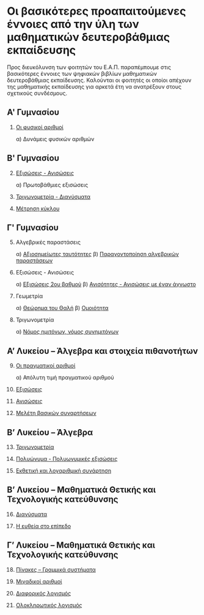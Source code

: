 # Οι βασικότερες προαπαιτούμενες έννοιες από την ύλη των μαθηματικών δευτεροβάθμιας εκπαίδευσης

Προς διευκόλυνση των φοιτητών του Ε.Α.Π. παραπέμπουμε στις βασικότερες έννοιες των ψηφιακών βιβλίων 
μαθηματικών δευτεροβάθμιας εκπαίδευσης. Καλούνται οι φοιτητές οι οποίοι απέχουν της μαθηματικής 
εκπαίδευσης για αρκετά έτη να ανατρέξουν στους σχετικούς συνδέσμους.

## A' Γυμνασίου

1. [Οι φυσικοί αριθμοί](http://ebooks.edu.gr/modules/ebook/show.php/DSGYM-A200/293/2066,7179/)
   
    α) Δυνάμεις φυσικών αριθμών

## Β' Γυμνασίου

2. [Εξισώσεις - Ανισώσεις](http://ebooks.edu.gr/ebooks/v/html/8547/2196/Mathimatika_B-Gymnasiou_html-empl/indexA1_2.html)

    α) Πρωτοβάθμιες εξισώσεις

3. [Τριγωνομετρία - Διανύσματα](http://ebooks.edu.gr/ebooks/v/html/8547/2196/Mathimatika_B-Gymnasiou_html-empl/indexB2_0.html)

4. [Μέτρηση κύκλου](http://ebooks.edu.gr/ebooks/v/html/8547/2196/Mathimatika_B-Gymnasiou_html-empl/indexB3_0.html)

## Γ' Γυμνασίου

5. Αλγεβρικές παραστάσεις

    α) [Αξιοσημείωτες ταυτότητες](http://ebooks.edu.gr/ebooks/v/html/8547/2212/Mathimatika_G-Gymnasiou_html-empl/indexA1_5.html)
    β) [Παραγοντοποίηση αλγεβρικών παραστάσεων](http://ebooks.edu.gr/ebooks/v/html/8547/2212/Mathimatika_G-Gymnasiou_html-empl/indexA1_6.html)
   
6. Εξισώσεις - Ανισώσεις

    α) [Εξισώσεις 2ου βαθμού](http://ebooks.edu.gr/ebooks/v/html/8547/2212/Mathimatika_G-Gymnasiou_html-empl/indexA2_2.html)
    β) [Ανισότητες - Ανισώσεις με έναν άγνωστο](http://ebooks.edu.gr/ebooks/v/html/8547/2212/Mathimatika_G-Gymnasiou_html-empl/indexA2_5.html)
   
7. Γεωμετρία

    α) [Θεώρημα του Θαλή](http://ebooks.edu.gr/ebooks/v/html/8547/2212/Mathimatika_G-Gymnasiou_html-empl/indexB1_3.html)
    β) [Ομοιότητα](http://ebooks.edu.gr/ebooks/v/html/8547/2212/Mathimatika_G-Gymnasiou_html-empl/indexB1_5.html)

8.  Τριγωνομετρία
    
    α) [Νόμος ημιτόνων, νόμος συνημιτόνων](http://ebooks.edu.gr/ebooks/v/html/8547/2212/Mathimatika_G-Gymnasiou_html-empl/indexB2_4.html)

## Α’ Λυκείου – Άλγεβρα και στοιχεία πιθανοτήτων

9.  [Οι πραγματικοί αριθμοί](http://ebooks.edu.gr/ebooks/v/html/8547/2656/Algebra_A-Lykeiou_html-empl/index2.html)
    
    α) Απόλυτη τιμή πραγματικού αριθμού

10. [Εξισώσεις](http://ebooks.edu.gr/ebooks/v/html/8547/2656/Algebra_A-Lykeiou_html-empl/index3.html)

11. [Ανισώσεις](http://ebooks.edu.gr/ebooks/v/html/8547/2656/Algebra_A-Lykeiou_html-empl/index4.html)

12. [Μελέτη βασικών συναρτήσεων](http://ebooks.edu.gr/ebooks/v/html/8547/2656/Algebra_A-Lykeiou_html-empl/index7.html)

## Β’ Λυκείου – Άλγεβρα

13. [Τριγωνομετρία](http://ebooks.edu.gr/ebooks/v/html/8547/2658/Algebra_B-Lykeiou_html-empl/index3_1.html)

14. [Πολυώνυμα - Πολυωνυμικές εξισώσεις](http://ebooks.edu.gr/ebooks/v/html/8547/2658/Algebra_B-Lykeiou_html-empl/index4_1.html)

15. [Εκθετική και λογαριθμική συνάρτηση](http://ebooks.edu.gr/ebooks/v/html/8547/2658/Algebra_B-Lykeiou_html-empl/index5_1.html)

## Β’ Λυκείου – Μαθηματικά Θετικής και Τεχνολογικής κατεύθυνσης

16. [Διανύσματα](http://ebooks.edu.gr/ebooks/v/html/8547/2754/Mathimatika-B-Lykeiou-ThSp_html-apli/index1_1.html)

17. [Η ευθεία στο επίπεδο](http://ebooks.edu.gr/ebooks/v/html/8547/2754/Mathimatika-B-Lykeiou-ThSp_html-apli/index2_1.html)

## Γ’ Λυκείου – Μαθηματικά Θετικής και Τεχνολογικής κατεύθυνσης

18. [Πίνακες – Γραμμικά συστήματα](http://ebooks.edu.gr/ebooks/v/html/8547/2732/Mathimatika-G-Lykeiou-ThSp_html-apli/indexA1_1.html)

19. [Μιγαδικοί αριθμοί](http://ebooks.edu.gr/ebooks/v/html/8547/2732/Mathimatika-G-Lykeiou-ThSp_html-apli/indexA2_1.html)

20. [Διαφορικός λογισμός](http://ebooks.edu.gr/ebooks/v/html/8547/2732/Mathimatika-G-Lykeiou-ThSp_html-apli/indexB2_1.html)

21. [Ολοκληρωτικός λογισμός](http://ebooks.edu.gr/ebooks/v/html/8547/2732/Mathimatika-G-Lykeiou-ThSp_html-apli/indexB3_1.html)
